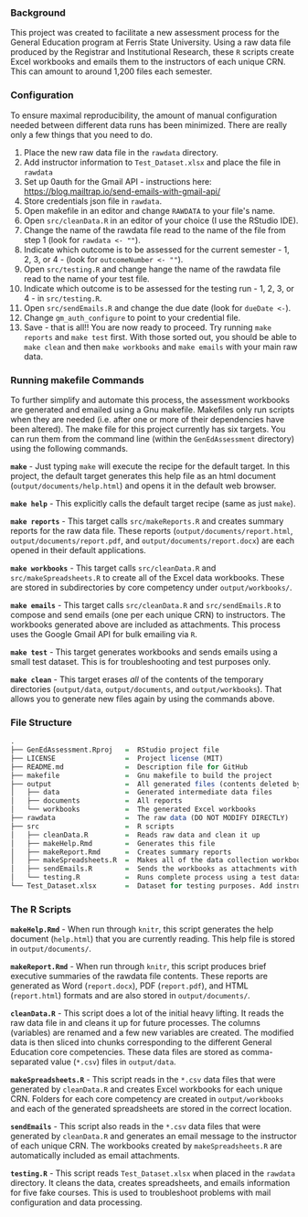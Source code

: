 ### Background  
This project was created to facilitate a new assessment process for the General Education program at Ferris State University. Using a raw data file produced by the Registrar and Institutional Research, these `R` scripts create Excel workbooks and emails them to the instructors of each unique CRN. This can amount to around 1,200 files each semester.

### Configuration  
To ensure maximal reproducibility, the amount of manual configuration needed between different data runs has been minimized. There are really only a few things that you need to do.  

1. Place the new raw data file in the `rawdata` directory.  
1. Add instructor information to `Test_Dataset.xlsx` and place the file in `rawdata`
1. Set up 0auth for the Gmail API - instructions here: https://blog.mailtrap.io/send-emails-with-gmail-api/
1. Store credentials json file in `rawdata`.
1. Open makefile in an editor and change `RAWDATA` to your file's name.
1. Open `src/cleanData.R` in an editor of your choice (I use the RStudio IDE).  
1. Change the name of the rawdata file read to the name of the file from step 1 (look for `rawdata <- ""`).
1. Indicate which outcome is to be assessed for the current semester - 1, 2, 3, or 4 - (look for `outcomeNumber <- ""`).  
1. Open `src/testing.R` and change hange the name of the rawdata file read to the name of your test file.
1. Indicate which outcome is to be assessed for the testing run - 1, 2, 3, or 4 - in `src/testing.R`.
1. Open `src/sendEmails.R` and change the due date (look for `dueDate <-`).
1. Change `gm_auth_configure` to point to your credential file.
1. Save - that is all!! You are now ready to proceed. Try running `make reports` and `make test` first. With those sorted out, you should be able to `make clean` and then `make workbooks` and `make emails` with your main raw data.

### Running makefile Commands  
To further simplify and automate this process, the assessment workbooks are generated and emailed using a Gnu makefile. Makefiles only run scripts when they are needed (i.e. after one or more of their dependencies have been altered). The make file for this project currently has six targets. You can run them from the command line (within the `GenEdAssessment` directory) using the following commands.

**`make`** - Just typing `make` will execute the recipe for the default target. In this project, the default target generates this help file as an html document (`output/documents/help.html`) and opens it in the default web browser.  

**`make help`** - This explicitly calls the default target recipe (same as just `make`).  

**`make reports`** - This target calls `src/makeReports.R` and creates summary reports for the raw data file. These reports (`output/documents/report.html`, `output/documents/report.pdf`, and `output/documents/report.docx`) are each opened in their default applications.  

**`make workbooks`** -   This target calls `src/cleanData.R` and `src/makeSpreadsheets.R` to create all of the Excel data workbooks. These are stored in subdirectories by core competency under `output/workbooks/`.  

**`make emails`** - This target calls `src/cleanData.R` and `src/sendEmails.R` to compose and send emails (one per each unique CRN) to instructors. The workbooks generated above are included as attachments. This process uses the Google Gmail API for bulk emailing via `R`.  

**`make test`** - This target generates workbooks and sends emails using a small test dataset. This is for troubleshooting and test purposes only.  

**`make clean`** - This target erases _all_ of the contents of the temporary directories (`output/data`, `output/documents`, and `output/workbooks`). That allows you to generate new files again by using the commands above.  

### File Structure  
```R
.
├── GenEdAssessment.Rproj   =  RStudio project file
├── LICENSE                 =  Project license (MIT)
├── README.md               =  Description file for GitHub
├── makefile                =  Gnu makefile to build the project
├── output                  =  All generated files (contents deleted by cleaning)
│   ├── data                =  Generated intermediate data files
│   ├── documents           =  All reports
│   └── workbooks           =  The generated Excel workbooks
├── rawdata                 =  The raw data (DO NOT MODIFY DIRECTLY)
├── src                     =  R scripts
│   ├── cleanData.R         =  Reads raw data and clean it up
│   ├── makeHelp.Rmd        =  Generates this file
│   ├── makeReport.Rmd      =  Creates summary reports
│   ├── makeSpreadsheets.R  =  Makes all of the data collection workbooks
│   ├── sendEmails.R        =  Sends the workbooks as attachments with a message to instructors
│   └── testing.R           =  Runs complete process using a test dataset for troubleshooting
└── Test_Dataset.xlsx       =  Dataset for testing purposes. Add instructor info and put in rawdata
```

### The R Scripts  

**`makeHelp.Rmd`** - When run through `knitr`, this script generates the help document (`help.html`) that you are currently reading. This help file is stored in `output/documents/`.  

**`makeReport.Rmd`** - When run through `knitr`, this script produces brief executive summaries of the rawdata file contents. These reports are generated as Word (`report.docx`), PDF (`report.pdf`), and HTML (`report.html`) formats and are also stored in `output/documents/`.  
  
**`cleanData.R`** - This script does a lot of the initial heavy lifting. It reads the raw data file in and cleans it up for future processes. The columns (variables) are renamed and a few new variables are created. The modified data is then sliced into chunks corresponding to the different General Education core competencies. These data files are stored as comma-separated value (`*.csv`) files in `output/data`.

**`makeSpreadsheets.R`** - This script reads in the `*.csv` data files that were generated by `cleanData.R` and creates Excel workbooks for each unique CRN. Folders for each core competency are created in `output/workbooks` and each of the generated spreadsheets are stored in the correct location.  

**`sendEmails`** - This script also reads in the `*.csv` data files that were generated by `cleanData.R` and generates an email message to the instructor of each unique CRN. The workbooks created by `makeSpreadsheets.R` are automatically included as email attachments.  

**`testing.R`** - This script reads `Test_Dataset.xlsx` when placed in the `rawdata` directory. It cleans the data, creates spreadsheets, and emails information for five fake courses. This is used to troubleshoot problems with mail configuration and data processing. 
